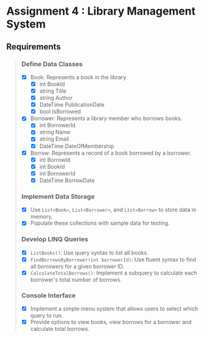 
# Assignment 4 : Library Management System

## Requirements

> ### Define Data Classes
>
> - [x] Book: Represents a book in the library.
>   - [x] int BookId
>   - [x] string Title
>   - [x] string Author
>   - [x] DateTime PublicationDate
>   - [x] bool IsBorrowed
> - [x] Borrower: Represents a library member who borrows books.
>   - [x] int BorrowerId
>   - [x] string Name
>   - [x] string Email
>   - [x] DateTime DateOfMembership
> - [x] Borrow: Represents a record of a book borrowed by a borrower.
>   - [x] int BorrowId
>   - [x] int BookId
>   - [x] int BorrowerId
>   - [x] DateTime BorrowDate
>
> ### Implement Data Storage
>
> - [x] Use `List<Book>`, `List<Borrower>`, and `List<Borrow>` to store data in memory.
> - [x] Populate these collections with sample data for testing.
>
> ### Develop LINQ Queries
>
> - [x] `ListBooks()`: Use query syntax to list all books.
> - [x] `FindBorrowsByBorrower(int borrowerId)`: Use fluent syntax to find all borrowers for a given borrower ID.
> - [x] `CalculateTotalBorrows()`: Implement a subquery to calculate each borrower's total number of borrows.
>
> ### Console Interface
>
> - [x] Implement a simple menu system that allows users to select which query to run.
> - [x] Provide options to view books, view borrows for a borrower and calculate total borrows.
